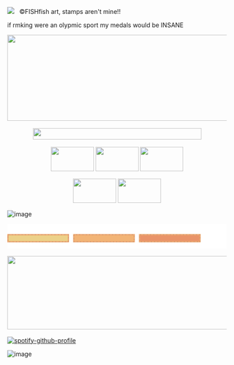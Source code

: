 ![](https://komarev.com/ghpvc/?username=cauIfield&color=yellow) &nbsp; ©FISHfish art, stamps aren't mine!!

if rmking were an olypmic sport my medals would be INSANE

<p align="center">
  <img width="554" height="198" src="https://github.com/user-attachments/assets/616b0992-ae87-41b1-b6ab-75b4460ac21f">
</p>

<p align="center">
  <img width="387" height="26" src="https://github.com/user-attachments/assets/34eb25f0-09c5-459b-ba4c-411b27eb766d">
</p>

<p align="center">
  <img width="99" height="56" src="https://github.com/user-attachments/assets/a0e92f7f-ace0-4ec1-a891-42bdb11ab542">
  <img width="99" height="56" src="https://github.com/user-attachments/assets/ccc86f09-8fa1-454e-a8e2-c4143dafe724"> <img width="99" height="56" src="https://github.com/user-attachments/assets/810de1fd-f007-47ee-bc48-260163775c75">
</p>

<p align="center">
  <img width="99" height="56" src="https://github.com/user-attachments/assets/86496ed3-01f7-4bf2-8c9f-c48788c51636">
  <img width="99" height="56" src="https://github.com/user-attachments/assets/7d0ba6cb-724a-42e4-9a4e-86a9a6bd3ed2">


![image](https://github.com/user-attachments/assets/71926112-bdd8-49cf-b240-0788dee978d4)



![marquee](images/svg/marquee.svg)

<p align="center">
  <img width="557" height="169" src="https://github.com/user-attachments/assets/dda70c32-4a25-4a69-8e62-bad6cc0cf560">
</p>

[![spotify-github-profile](https://spotify-github-profile.kittinanx.com/api/view?uid=cc7ruoqolcp0f2nf5f1txlivi&cover_image=true&theme=default&show_offline=false&background_color=121212&interchange=false&bar_color=f2f2f2&bar_color_cover=true)](https://spotify-github-profile.kittinanx.com/api/view?uid=cc7ruoqolcp0f2nf5f1txlivi&redirect=true)


![image](https://github.com/user-attachments/assets/443f1083-0f13-404d-8087-1dba1465850c)




































